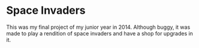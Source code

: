 # Space Invaders

This was my final project of my junior year in 2014. Although buggy, it was made to play a rendition of space invaders
and have a shop for upgrades in it.
